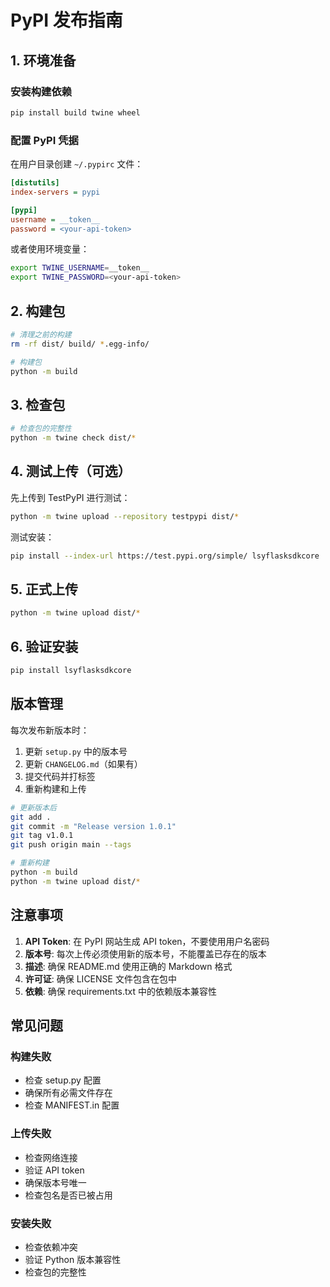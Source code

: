 # PyPI 发布指南

## 1. 环境准备

### 安装构建依赖
```bash
pip install build twine wheel
```

### 配置 PyPI 凭据
在用户目录创建 `~/.pypirc` 文件：

```ini
[distutils]
index-servers = pypi

[pypi]
username = __token__
password = <your-api-token>
```

或者使用环境变量：
```bash
export TWINE_USERNAME=__token__
export TWINE_PASSWORD=<your-api-token>
```

## 2. 构建包

```bash
# 清理之前的构建
rm -rf dist/ build/ *.egg-info/

# 构建包
python -m build
```

## 3. 检查包

```bash
# 检查包的完整性
python -m twine check dist/*
```

## 4. 测试上传（可选）

先上传到 TestPyPI 进行测试：

```bash
python -m twine upload --repository testpypi dist/*
```

测试安装：
```bash
pip install --index-url https://test.pypi.org/simple/ lsyflasksdkcore
```

## 5. 正式上传

```bash
python -m twine upload dist/*
```

## 6. 验证安装

```bash
pip install lsyflasksdkcore
```

## 版本管理

每次发布新版本时：

1. 更新 `setup.py` 中的版本号
2. 更新 `CHANGELOG.md`（如果有）
3. 提交代码并打标签
4. 重新构建和上传

```bash
# 更新版本后
git add .
git commit -m "Release version 1.0.1"
git tag v1.0.1
git push origin main --tags

# 重新构建
python -m build
python -m twine upload dist/*
```

## 注意事项

1. **API Token**: 在 PyPI 网站生成 API token，不要使用用户名密码
2. **版本号**: 每次上传必须使用新的版本号，不能覆盖已存在的版本
3. **描述**: 确保 README.md 使用正确的 Markdown 格式
4. **许可证**: 确保 LICENSE 文件包含在包中
5. **依赖**: 确保 requirements.txt 中的依赖版本兼容性

## 常见问题

### 构建失败
- 检查 setup.py 配置
- 确保所有必需文件存在
- 检查 MANIFEST.in 配置

### 上传失败
- 检查网络连接
- 验证 API token
- 确保版本号唯一
- 检查包名是否已被占用

### 安装失败
- 检查依赖冲突
- 验证 Python 版本兼容性
- 检查包的完整性